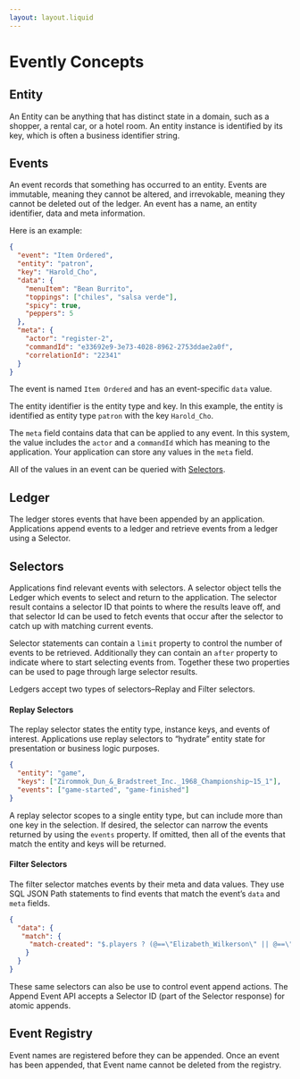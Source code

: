 ```yaml
---
layout: layout.liquid
---
```

# Evently Concepts

## Entity

An Entity can be anything that has distinct state in a domain, such as a shopper, a rental car, or a hotel room. An entity instance is identified by its key, which is often a business identifier string.

## Events

An event records that something has occurred to an entity. Events are immutable, meaning they cannot be altered, and irrevokable, meaning they cannot be deleted out of the ledger. An event has a name, an entity identifier, data and meta information.

Here is an example:

```json
{
  "event": "Item Ordered",
  "entity": "patron",
  "key": "Harold_Cho",
  "data": {
    "menuItem": "Bean Burrito",
    "toppings": ["chiles", "salsa verde"],
    "spicy": true,
    "peppers": 5
  },
  "meta": {
    "actor": "register-2",
    "commandId": "e33692e9-3e73-4028-8962-2753ddae2a0f",
    "correlationId": "22341"
  }
}
```

The event is named `Item Ordered` and has an event-specific `data` value.

The entity identifier is the entity type and key. In this example, the entity is identified as entity type  `patron` with the key `Harold_Cho`.

The `meta` field contains data that can be applied to any event. In this system, the value includes the `actor` and a `commandId` which has meaning to the application. Your application can store any values in the `meta` field.

All of the values in an event can be queried with [Selectors](#selectors).

## Ledger

The ledger stores events that have been appended by an application. Applications append events to a ledger and retrieve events from a ledger using a Selector.

## Selectors

Applications find relevant events with selectors. A selector object tells the Ledger which events to select and return to the application. The selector result contains a selector ID that points to where the results leave off, and that selector Id can be used to fetch events that occur after the selector to catch up with matching current events.

Selector statements can contain a `limit` property to control the number of events to be retrieved. Additionally they can contain an `after` property to indicate where to start selecting events from. Together these two properties can be used to page through large selector results.

Ledgers accept two types of selectors–Replay and Filter selectors.

#### Replay Selectors

The replay selector states the entity type, instance keys, and events of interest. Applications use replay selectors to “hydrate” entity state for presentation or business logic purposes.

```json
{
  "entity": "game",
  "keys": ["Zirommok_Dun_&_Bradstreet_Inc._1968_Championship~15_1"],
  "events": ["game-started", "game-finished"]
}
```

 A replay selector scopes to a single entity type, but can include more than one key in the selection. If desired, the selector can narrow the events returned by using the `events` property. If omitted, then all of the events that match the entity and keys will be returned.

#### Filter Selectors

The filter selector matches events by their meta and data values. They use SQL JSON Path statements to find events that match the event’s `data` and `meta` fields.

```json
{
  "data": {
   "match": {
     "match-created": "$.players ? (@==\"Elizabeth_Wilkerson\" || @==\"Amal_Hussein\")"
    }
  }
}
```

These same selectors can also be use to control event append actions. The Append Event API accepts a Selector ID (part of the Selector response) for atomic appends.

## Event Registry

Event names are registered before they can be appended. Once an event has been appended, that Event name cannot be deleted from the registry.